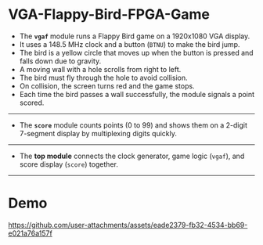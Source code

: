 # VGA-Flappy-Bird-FPGA-Game
- The **`vgaf`** module runs a Flappy Bird game on a 1920x1080 VGA display.
- It uses a 148.5 MHz clock and a button (`BTNU`) to make the bird jump.
- The bird is a yellow circle that moves up when the button is pressed and falls down due to gravity.
- A moving wall with a hole scrolls from right to left.
- The bird must fly through the hole to avoid collision.
- On collision, the screen turns red and the game stops.
- Each time the bird passes a wall successfully, the module signals a point scored.

---

- The **`score`** module counts points (0 to 99) and shows them on a 2-digit 7-segment display by multiplexing digits quickly.

---

- The **top module** connects the clock generator, game logic (`vgaf`), and score display (`score`) together.

---
# Demo
https://github.com/user-attachments/assets/eade2379-fb32-4534-bb69-e021a76a157f


